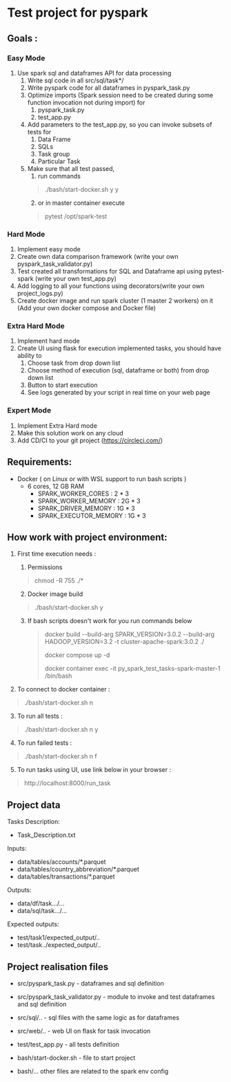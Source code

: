 # Test project for pyspark
## Goals :
### Easy Mode
1. Use spark sql and dataframes API for data processing 
   1. Write sql code in all src/sql/task*/
   2. Write pyspark code for all dataframes in pyspark_task.py 
   3. Optimize imports (Spark session need to be created during some function invocation not during import) for
      1. pyspark_task.py 
      2. test_app.py
   4. Add parameters to the test_app.py, so you can invoke subsets of tests for
      1. Data Frame
      2. SQLs
      3. Task group
      4. Particular Task
   5. Make sure that all test passed, 
      1. run commands 
      > ./bash/start-docker.sh y y
      2. or in master container execute 
      > pytest /opt/spark-test

### Hard Mode
1. Implement easy mode 
2. Create own data comparison framework (write your own pyspark_task_validator.py)
3. Test created all transformations for SQL and Dataframe api using pytest-spark (write your own test_app.py)
4. Add logging to all your functions using decorators(write your own project_logs.py)  
5. Create docker image and run spark cluster (1 master 2 workers) on it (Add your own docker compose and Docker file)

###  Extra Hard Mode
1. Implement hard mode
2. Create UI using flask for execution implemented tasks, you should have ability to
   1. Choose task from drop down list
   2. Choose method of execution (sql, dataframe or both) from drop down list
   3. Button to start execution
   4. See logs generated by your script in real time on your web page

###  Expert Mode
1. Implement Extra Hard mode
2. Make this solution work on any cloud
3. Add CD/CI to your git project (https://circleci.com/)

## Requirements:
* Docker ( on Linux or with WSL support to run bash scripts )
  * 6 cores, 12 GB RAM
    - SPARK_WORKER_CORES : 2 * 3
    - SPARK_WORKER_MEMORY : 2G * 3
    - SPARK_DRIVER_MEMORY : 1G * 3
    - SPARK_EXECUTOR_MEMORY : 1G * 3

## How work with project environment:
1. First time execution needs  :
   1. Permissions
   >  chmod -R 755 ./*
   2. Docker image build
   > ./bash/start-docker.sh y
   3. If bash scripts doesn't work for you run commands below
      > docker build --build-arg SPARK_VERSION=3.0.2 --build-arg HADOOP_VERSION=3.2 -t cluster-apache-spark:3.0.2 ./ 
      > 
      > docker compose up -d
      > 
      > docker container exec -it py_spark_test_tasks-spark-master-1 /bin/bash 
      
2. To connect to docker container :
> ./bash/start-docker.sh n
3. To run all tests : 
> ./bash/start-docker.sh n y
4. To run failed tests : 
> ./bash/start-docker.sh n f
5. To run tasks using UI, use link below in your browser :
> http://localhost:8000/run_task 


## Project data
Tasks Description:
* Task_Description.txt

Inputs:
* data/tables/accounts/*.parquet
* data/tables/country_abbreviation/*.parquet
* data/tables/transactions/*.parquet

Outputs:
* data/df/task.../...
* data/sql/task.../...

Expected outputs:
* test/task1/expected_output/..
* test/task../expected_output/..

## Project realisation files
* src/pyspark_task.py - dataframes and sql definition 
* src/pyspark_task_validator.py - module to invoke and test dataframes and sql definition
* src/sql/.. - sql files with the same logic as for dataframes
* src/web/.. - web UI on flask for task invocation

* test/test_app.py - all tests definition
* bash/start-docker.sh - file to start project
* bash/... other files are related to the spark env config 


